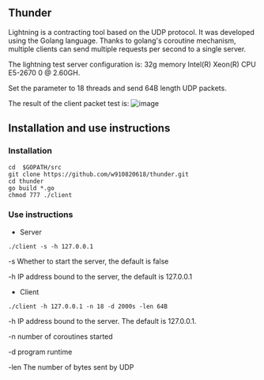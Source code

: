 ## Thunder

Lightning is a contracting tool based on the UDP protocol. It was developed using the Golang language. Thanks to golang's coroutine mechanism, multiple clients can send multiple requests per second to a single server.

The lightning test server configuration is: 32g memory Intel(R) Xeon(R) CPU E5-2670 0 @ 2.60GH.

Set the parameter to 18 threads and send 64B length UDP packets.

The result of the client packet test is:
![image](https://github.com/w910820618/picture_repo/blob/master/1567492469993.png)

## Installation and use instructions

### Installation

```
cd  $GOPATH/src
git clone https://github.com/w910820618/thunder.git
cd thunder 
go build *.go
chmod 777 ./client
```

### Use instructions

- Server

```
./client -s -h 127.0.0.1
```

 -s Whether to start the server, the default is false

-h IP address bound to the server, the default is 127.0.0.1

- Client

```
./client -h 127.0.0.1 -n 18 -d 2000s -len 64B
```

-h IP address bound to the server. The default is 127.0.0.1.

-n number of coroutines started

-d program runtime

-len The number of bytes sent by UDP

